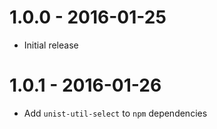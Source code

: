 # 1.0.0 - 2016-01-25

* Initial release

# 1.0.1 - 2016-01-26

* Add `unist-util-select` to `npm` dependencies
